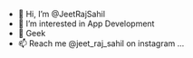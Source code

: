 - 👋 Hi, I’m @JeetRajSahil
- 👀 I’m interested in App Development
- 🌱 Geek 
- 📫 Reach me @jeet_raj_sahil on instagram ...

<!---
JeetRajSahil/JeetRajSahil is a ✨ special ✨ repository because its `README.md` (this file) appears on your GitHub profile.
You can click the Preview link to take a look at your changes.
--->
